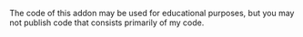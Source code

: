 The code of this addon may be used for educational purposes, but you may not publish code that consists primarily of my code.
